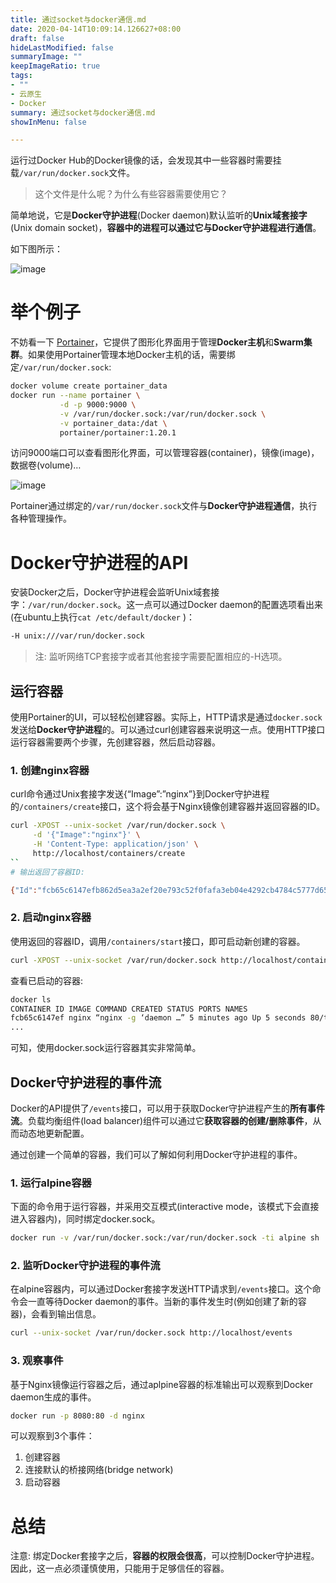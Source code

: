 ```yaml
---
title: 通过socket与docker通信.md
date: 2020-04-14T10:09:14.126627+08:00
draft: false
hideLastModified: false
summaryImage: ""
keepImageRatio: true
tags:
- ""
- 云原生
- Docker
summary: 通过socket与docker通信.md
showInMenu: false

---
```


运行过Docker Hub的Docker镜像的话，会发现其中一些容器时需要挂载`/var/run/docker.sock`文件。

> 这个文件是什么呢？为什么有些容器需要使用它？

简单地说，它是**Docker守护进程**(Docker daemon)默认监听的**Unix域套接字**(Unix domain socket)，**容器中的进程可以通过它与Docker守护进程进行通信**。

如下图所示：

![image](https://blog.fundebug.com/2017/04/17/about-docker-sock/01.png)

# 举个例子
不妨看一下 [Portainer](http://portainer.io/)，它提供了图形化界面用于管理**Docker主机**和**Swarm集群**。如果使用Portainer管理本地Docker主机的话，需要绑定`/var/run/docker.sock`:
```bash
docker volume create portainer_data
docker run --name portainer \
           -d -p 9000:9000 \
           -v /var/run/docker.sock:/var/run/docker.sock \
           -v portainer_data:/dat \
           portainer/portainer:1.20.1
```
访问9000端口可以查看图形化界面，可以管理容器(container)，镜像(image)，数据卷(volume)…

![image](https://blog.fundebug.com/2017/04/17/about-docker-sock/02.png)

Portainer通过绑定的`/var/run/docker.sock`文件与**Docker守护进程通信**，执行各种管理操作。

# Docker守护进程的API
安装Docker之后，Docker守护进程会监听Unix域套接字：`/var/run/docker.sock`。这一点可以通过Docker daemon的配置选项看出来(在ubuntu上执行`cat /etc/default/docker` )：

```bash
-H unix:///var/run/docker.sock
```
> 注: 监听网络TCP套接字或者其他套接字需要配置相应的-H选项。

## 运行容器
使用Portainer的UI，可以轻松创建容器。实际上，HTTP请求是通过`docker.sock`发送给**Docker守护进程**的。可以通过curl创建容器来说明这一点。使用HTTP接口运行容器需要两个步骤，先创建容器，然后启动容器。

### 1. 创建nginx容器
curl命令通过Unix套接字发送{“Image”:”nginx”}到Docker守护进程的`/containers/create`接口，这个将会基于Nginx镜像创建容器并返回容器的ID。
``` bash
curl -XPOST --unix-socket /var/run/docker.sock \
     -d '{"Image":"nginx"}' \
     -H 'Content-Type: application/json' \
     http://localhost/containers/create
``
# 输出返回了容器ID:

{"Id":"fcb65c6147efb862d5ea3a2ef20e793c52f0fafa3eb04e4292cb4784c5777d65","Warnings":null}

```
### 2. 启动nginx容器
使用返回的容器ID，调用`/containers/start`接口，即可启动新创建的容器。
```bash
curl -XPOST --unix-socket /var/run/docker.sock http://localhost/containers/fcb6...7d65/start
```
查看已启动的容器:

```bash
docker ls
CONTAINER ID IMAGE COMMAND CREATED STATUS PORTS NAMES
fcb65c6147ef nginx “nginx -g ‘daemon …” 5 minutes ago Up 5 seconds 80/tcp, 443/tcp ecstatic_kirch
...
```

可知，使用docker.sock运行容器其实非常简单。

## Docker守护进程的事件流
Docker的API提供了`/events`接口，可以用于获取Docker守护进程产生的**所有事件流**。负载均衡组件(load balancer)组件可以通过它**获取容器的创建/删除事件**，从而动态地更新配置。

通过创建一个简单的容器，我们可以了解如何利用Docker守护进程的事件。

### 1. 运行alpine容器
下面的命令用于运行容器，并采用交互模式(interactive mode，该模式下会直接进入容器内)，同时绑定docker.sock。
```bash
docker run -v /var/run/docker.sock:/var/run/docker.sock -ti alpine sh
```
### 2. 监听Docker守护进程的事件流
在alpine容器内，可以通过Docker套接字发送HTTP请求到`/events`接口。这个命令会一直等待Docker daemon的事件。当新的事件发生时(例如创建了新的容器)，会看到输出信息。
```bash
curl --unix-socket /var/run/docker.sock http://localhost/events
```
### 3. 观察事件
基于Nginx镜像运行容器之后，通过aplpine容器的标准输出可以观察到Docker daemon生成的事件。
```bash
docker run -p 8080:80 -d nginx
```
可以观察到3个事件：

1. 创建容器
2. 连接默认的桥接网络(bridge network)
3. 启动容器

# 总结
注意: 绑定Docker套接字之后，**容器的权限会很高**，可以控制Docker守护进程。因此，这一点必须谨慎使用，只能用于足够信任的容器。
